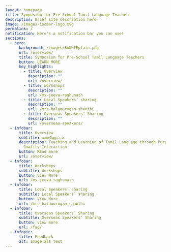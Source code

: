 ```yaml
---
layout: homepage
title: Symposium for Pre-School Tamil Language Teachers
description: Brief site description here
image: /images/isomer-logo.svg
permalink: /
notification: Here's a notification bar you can use!
sections:
  - hero:
      background: /images/BANNERplain.png
      url: /overview/
      title: Symposium for Pre-School Tamil Language Teachers
      button: LEARN MORE
      key_highlights:
        - title: Overview
          description: ""
          url: /overview/
        - title: Workshops
          description: ""
          url: /ms-jeeva-raghunath
        - title: Local Speakers’ sharing
          description: ""
          url: /mrs-balamurugan-shanthi
        - title: Overseas Speakers’ Sharing
          description: ""
          url: /overseas-speakers/
  - infobar:
      title: Overview
      subtitle: கண்ணோட்டம்
      description: Teaching and Learning of Tamil Language through Purposeful Play &
        Quality Interaction
      button: REad more
      url: /overview/
  - infobar:
      title: Workshops
      subtitle: Workshops
      button: View More
      url: /ms-jeeva-raghunath
  - infobar:
      title: Local Speakers’ sharing
      subtitle: Local Speakers’ sharing
      button: View More
      url: /mrs-balamurugan-shanthi
  - infobar:
      title: Overseas Speakers’ Sharing
      subtitle: Overseas Speakers’ Sharing
      button: view more
      url: /faq/
  - infopic:
      title: Feedback
      alt: Image alt text
---
```

